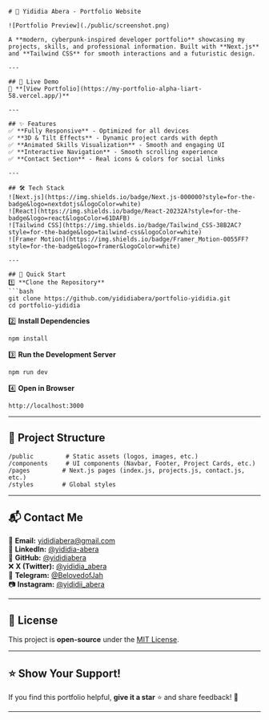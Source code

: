 ```
# 🚀 Yididia Abera - Portfolio Website  

![Portfolio Preview](./public/screenshot.png)  

A **modern, cyberpunk-inspired developer portfolio** showcasing my projects, skills, and professional information. Built with **Next.js** and **Tailwind CSS** for smooth interactions and a futuristic design.  

---

## 🔗 Live Demo  
🔗 **[View Portfolio](https://my-portfolio-alpha-liart-58.vercel.app/)**  

---

## ✨ Features  
✅ **Fully Responsive** - Optimized for all devices  
✅ **3D & Tilt Effects** - Dynamic project cards with depth  
✅ **Animated Skills Visualization** - Smooth and engaging UI  
✅ **Interactive Navigation** - Smooth scrolling experience  
✅ **Contact Section** - Real icons & colors for social links  

---

## 🛠 Tech Stack  
![Next.js](https://img.shields.io/badge/Next.js-000000?style=for-the-badge&logo=nextdotjs&logoColor=white)  
![React](https://img.shields.io/badge/React-20232A?style=for-the-badge&logo=react&logoColor=61DAFB)  
![Tailwind CSS](https://img.shields.io/badge/Tailwind_CSS-38B2AC?style=for-the-badge&logo=tailwind-css&logoColor=white)  
![Framer Motion](https://img.shields.io/badge/Framer_Motion-0055FF?style=for-the-badge&logo=framer&logoColor=white)  

---

## 🚀 Quick Start  
1️⃣ **Clone the Repository**  
```bash
git clone https://github.com/yididiabera/portfolio-yididia.git
cd portfolio-yididia
```

2️⃣ **Install Dependencies**  
```bash
npm install
```

3️⃣ **Run the Development Server**  
```bash
npm run dev
```

4️⃣ **Open in Browser**  
```
http://localhost:3000
```

---

## 📂 Project Structure  
```
/public         # Static assets (logos, images, etc.)
/components     # UI components (Navbar, Footer, Project Cards, etc.)
/pages         # Next.js pages (index.js, projects.js, contact.js, etc.)
/styles        # Global styles
```

---

## 📬 Contact Me  
📧 **Email:** [yididiabera@gmail.com](mailto:yididiabera@gmail.com)  
🔗 **LinkedIn:** [@yididia-abera](https://www.linkedin.com/in/yididia-abera-a78276266/)  
🐙 **GitHub:** [@yididiabera](https://github.com/yididiabera)  
❌ **X (Twitter):** [@yididia_abera](https://x.com/yididia_abera)  
📨 **Telegram:** [@BelovedofJah](https://t.me/BelovedofJah)  
📷 **Instagram:** [@yididii_abera](https://www.instagram.com/yididii_abera/)  

---

## 📜 License  
This project is **open-source** under the [MIT License](LICENSE).

---

## ⭐ Show Your Support!  
If you find this portfolio helpful, **give it a star** ⭐ and share feedback! 🚀  

---
```
